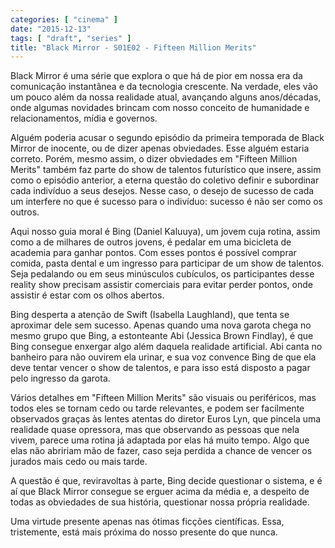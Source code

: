```yaml
---
categories: [ "cinema" ]
date: "2015-12-13"
tags: [ "draft", "series" ]
title: "Black Mirror - S01E02 - Fifteen Million Merits"
---
```

Black Mirror é uma série que explora o que há de pior em nossa era
da comunicação instantânea e da tecnologia crescente. Na verdade,
eles vão um pouco além da nossa realidade atual, avançando alguns
anos/décadas, onde algumas novidades brincam com nosso conceito de
humanidade e relacionamentos, mídia e governos.

Alguém poderia acusar o segundo episódio da primeira temporada de
Black Mirror de inocente, ou de dizer apenas obviedades. Esse alguém
estaria correto. Porém, mesmo assim, o dizer obviedades em "Fifteen
Million Merits" também faz parte do show de talentos futurístico que
insere, assim como o episódio anterior, a eterna questão do coletivo
definir e subordinar cada indivíduo a seus desejos. Nesse caso, o desejo
de sucesso de cada um interfere no que é sucesso para o indivíduo:
sucesso é não ser como os outros.

Aqui nosso guia moral é Bing (Daniel Kaluuya), um jovem cuja rotina,
assim como a de milhares de outros jovens, é pedalar em uma bicicleta de
academia para ganhar pontos. Com esses pontos é possível comprar comida,
pasta dental e um ingresso para participar de um show de talentos. Seja
pedalando ou em seus minúsculos cubículos, os participantes desse
reality show precisam assistir comerciais para evitar perder pontos,
onde assistir é estar com os olhos abertos. 

Bing desperta a atenção de Swift (Isabella Laughland), que tenta se
aproximar dele sem sucesso. Apenas quando uma nova garota chega no mesmo
grupo que Bing, a estonteante Abi (Jessica Brown Findlay), é que Bing
consegue enxergar algo além daquela realidade artificial. Abi canta no
banheiro para não ouvirem ela urinar, e sua voz convence Bing de que
ela deve tentar vencer o show de talentos, e para isso está disposto
a pagar pelo ingresso da garota.

Vários detalhes em "Fifteen Million Merits" são visuais ou periféricos,
mas todos eles se tornam cedo ou tarde relevantes, e podem ser facilmente
observados graças às lentes atentas do diretor Euros Lyn, que pincela
uma realidade quase opressora, mas que observando as pessoas que nela
vivem, parece uma rotina já adaptada por elas há muito tempo. Algo que
elas não abririam mão de fazer, caso seja perdida a chance de vencer
os jurados mais cedo ou mais tarde.

A questão é que, reviravoltas à parte, Bing decide questionar o
sistema, e é aí que Black Mirror consegue se erguer acima da média e,
a despeito de todas as obviedades de sua história, questionar nossa
própria realidade.

Uma virtude presente apenas nas ótimas ficções científicas. Essa,
tristemente, está mais próxima do nosso presente do que nunca.
